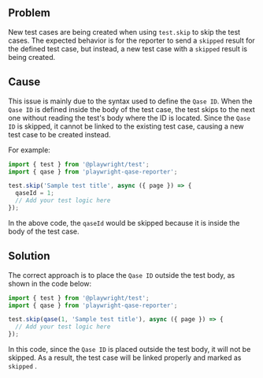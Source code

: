 ## Problem

New test cases are being created when using `test.skip` to skip the test cases. The expected behavior is for the reporter to send a `skipped` result for the defined test case, but instead, a new test case with a `skipped` result is being created.

## Cause

This issue is mainly due to the syntax used to define the `Qase ID`. When the `Qase ID` is defined inside the body of the test case, the test skips to the next one without reading the test's body where the ID is located. Since the `Qase ID` is skipped, it cannot be linked to the existing test case, causing a new test case to be created instead.

For example:

```javascript
import { test } from '@playwright/test';
import { qase } from 'playwright-qase-reporter';

test.skip('Sample test title', async ({ page }) => {
  qaseId = 1; 
  // Add your test logic here
});
```

In the above code, the `qaseId` would be skipped because it is inside the body of the test case.

## Solution

The correct approach is to place the `Qase ID` outside the test body, as shown in the code below:

```javascript
import { test } from '@playwright/test';
import { qase } from 'playwright-qase-reporter';

test.skip(qase(1, 'Sample test title'), async ({ page }) => {
  // Add your test logic here
});
```

In this code, since the `Qase ID` is placed outside the test body, it will not be skipped. As a result, the test case will be linked properly and marked as `skipped` .
